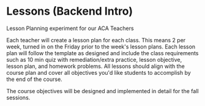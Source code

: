# Lessons (Backend Intro)
Lesson Planning experiment for our ACA Teachers

Each teacher will create a lesson plan for each class. This means 2 per week, turned in on the Friday prior to the week's lesson plans. Each lesson plan will follow the template as designed and include the class requirements such as 10 min quiz with remediation/extra practice, lesson objective, lesson plan, and homework problems. All lessons should align with the course plan and cover all objectives you'd like students to accomplish by the end of the course. 

The course objectives will be designed and implemented in detail for the fall sessions. 
